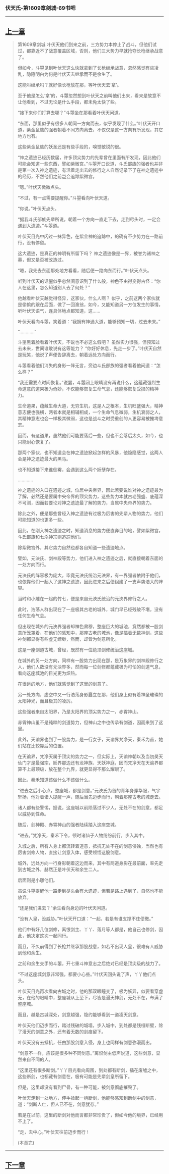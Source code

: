 ### 伏天氏-第1609章剑城-69书吧

--------
[上一章](./d970a2677da47310745d1d25c5c76744.md)
--------


>
>
>
>第1609章剑城
>叶伏天他们到来之前，三方势力本停止了战斗，但他们试过，都靠近不了战意覆盖区域，否则，他们三大势力早就抢夺长枪继承战意了。
>
>但如今，斗曌见到叶伏天这么快就拿到了长枪继承战意，忽然感觉有些凌乱，隐隐明白为何是叶伏天去继承而不是余生了。
>
>这能叫继承吗？就好像长枪放在那，等叶伏天去‘拿’。
>
>至于他是怎么‘拿’的，斗曌忽然想到叶伏天之前叫他们出来，看来是故意不让他看到，不过无论是什么手段，都未免太快了些。
>
>“接下来你们打算去哪？”斗曌坐在那看着叶伏天问道。
>
>“东面，那里似乎有很多人朝同一方向而去，似乎发现了什么。”叶伏天开口道，紫金鼠族的强者朝着不同方向离去，不仅仅是这一方向有所发现，其它地方也有。
>
>这些紫金鼠族的妖圣还是有些手段的，嗅觉敏锐的很。
>
>“神之遗迹已经历数届，许多顶尖势力的先辈曾在里面有所发现，因此他们可能会知道一些东西，譬如紫微宫。”斗曌开口说道，斗氏部族的强者也并非是第一次入神之遗迹，有活着走出去的修行之人自然记录下了在神之遗迹中的经历，不然他们之前岂会追踪紫微宫。
>
>“嗯。”叶伏天微微点头。
>
>“不过，有一点需要提醒你。”斗曌看向叶伏天道。
>
>“你说。”叶伏天点头。
>
>“据我斗氏部族先辈所说，朝着一个方向一直走下去，走到尽头时，一定会遇到大遗迹。”斗曌道。
>
>叶伏天目光中闪过一抹异色，在紫金神的追踪中，的确有不少势力在一路前行，没有停留。
>
>这大遗迹，是真正的神明有所留下吗？
>神之遗迹像是一界，被誉为诸神之墓，但又是否被改造过。
>
>“嗯，我先去东面那处地方看看，随后便一路向东而行。”叶伏天点头。
>
>听到叶伏天的话曌似乎忽然间意识到了什么般，神色不由得变得古怪：“你人在这里，怎么知道别人去了何处？”
>
>他越看叶伏天越觉得怪异，这家伙，什么人啊？
>似乎，之前这两个家伙就是偷偷的跟在后面，做了一回渔翁，如今，又能知道另一方位发生的事情，听叶伏天语气，连具体地点都知道，这……
>
>叶伏天看向斗曌，笑着道：“我拥有神通大道，能够预知一切，过去未来。”
>
>“…………”
>
>斗曌黑着脸看着叶伏天，不说也不必这么假吧？
>虽然实力很强，但预知过去未来，世间谁敢说有这等能力？
>“你好好休息，先走一步了。”叶伏天自然是玩笑，他说了声便告辞离去，朝着远处方向而行。
>
>斗曌看着他们消失的身影一阵无言，旁边斗氏部族的强者看着他问道：“怎么样？”
>
>“我还需要点时间恢复。”说罢，斗曌闭上眼睛没有再说什么，这蕴藏强烈生命道意的道果极为奇妙，不仅能够恢复生命气息，还能够恢复受损的精神力。
>
>生命道果，蕴藏生命大道，无穷生机，这是人之根本，生机旺盛强大，精神意志便也强横，两者本就是相辅相成，一个生命气息微弱，生机衰弱之人，其精神意志也会一样极其微弱，这也是战斗之时受重创的人更容易被摧垮意志。
>
>因而，有这道果，虽然他们可能要落后一些，但也不会落后太久，如今，也只能耐心恢复了。
>
>那两个家伙，也不知道会在神之遗迹掀起怎样的风暴，他隐隐感觉，这两人会是神之遗迹最大的黑马。
>
>也不知道接下来谁倒霉，会遇到这么两个妖孽存在。
>
>…………
>
>神之遗迹的入口在遗迹之城，位居中央帝界，因此若要说谁对神之遗迹最为了解，必然还是要属中央帝界的顶尖势力，这些势力本就古老强盛、底蕴深不可测，因而若要论对神之遗迹最了解的势力，当属中央帝界的势力。
>
>除此之外，便是那些曾经入神之遗迹有过极为厉害的先辈人物的势力，他们可能知道的也更多一些。
>
>因此，在刚入神之遗迹之时，知道消息的势力便直奔目的地，譬如紫微宫，斗氏部族和七杀神宗则追踪他们。
>
>除紫微宫外，其它势力自然也都各自知道一些遗迹地点。
>
>譬如，元泱氏、剑神殿等势力，他们进入神之遗迹之后，就直接朝着东面的一处方向而行。
>
>元泱氏的阵容极为庞大，毕竟元泱氏统治元泱界，有一界强者依附于他们，也依靠他们一起入了这神之遗迹，因此进来之后便组建了一支声势浩大的阵容。
>
>当时和小雕在一起的竹七，便是来自元泱氏统治的元泱界修行之人。
>
>此时，浩荡人群出现在了一座极其古老的城外，城门早已经残破不堪，没有任何生命气息。
>
>但出现在城外的元泱界强者却神色肃穆，整座巨大的城池，竟然都被一股剑意所笼罩着，在他们的感知中，那座古老的城池，像是插着无数神剑，这些神剑都显得有些虚无缥缈，然而，却皆为剑意所化。
>
>这是一座剑道古城，曾经，既然有一位绝顶剑修统治这座城。
>
>在城外的另一处方向，同样有一股势力出现在那，是万象界的剑神殿修行之人，他们人数没有元泱界多，然而每一位剑修都蕴藏极为可怕的剑道气息，看向这座城池的目光更为炽热。
>
>在很远的地方，他们就感觉到了这里的剑意了。
>
>另一处方向，虚空中又一行浩荡身影矗立在那，他们身上似有着神圣璀璨的太阳神光，而且极其的凌厉。
>
>这些强者来自太阳界，乃是太阳界的顶尖势力之一，赤霄神山。
>
>赤霄神山虽不是纯粹的剑道势力，但神山之中也传承有剑道，因而来到了这里。
>
>此外，天谕界也到了一股势力，是一行女子，天谕界梵净天，秦禾为首，她们站在比较靠后的位置。
>
>在天谕界，梵净天属于顶尖的势力之一，但实际上，天谕神朝以及当初昊天仙门才是最强宗，妖界那边还有龙神族、天妖神庭，因而梵净天在天谕界都算不上最顶级，放在整个九界，就更显得不那么耀眼了。
>
>因此，秦禾知道该做什么不该做什么。
>
>“进去之后小心点，整座城，都是剑意。”元泱氏为首的青年身穿华服，气宇轩扬，他对着诸人提醒一声，随后当先迈步而行，朝着那座古老的城走去。
>
>诸人都有些警惕，据说，这座城以前陨落过不少人，无处不在的剑意，都足以威胁到性命。
>
>随后，剑神殿、赤霄神山的强者陆续踏入这座空城。
>
>“进去。”梵净天，秦禾下令，顿时诸仙子人物纷纷前行，步入其中。
>
>入城之后，所有人身上都流转着道意，抵抗无处不在的剑意侵蚀，当然也有厉害剑修人物，直接让剑意入体，感受领悟这股剑意。
>
>城外，远处方向一行身影朝着这边而来，其中有两道身影在最前面，率先走到古城之外，赫然正是叶伏天和余生二人。
>
>后面则是小雕他们。
>
>虽说斗曌提醒他一路走到尽头会有大遗迹，但若是路上遇到了，自然也不能放弃。
>
>“还是我们进去？”余生看向身边的叶伏天问道。
>
>“没有人皇，没威胁。”叶伏天开口道：“一起，若是有谁支撑不住便撤。”
>
>他们中有好几位剑修，离恨剑主、丫丫、落月等人都是，他自己也修剑，因此，他决定这次一起同行。
>
>而且，不久前得到了长枪并继承那股战意，如若不出现人皇，很难有人威胁到他和余生。
>
>之前和余生交手的斗曌，开七重斗神意志之后绝对已经是顶尖级的战力了。
>
>“不过这座城剑意非常强，都要小心些。”叶伏天回头说了声，丫丫他们点头。
>
>叶伏天目光再次看向古城之时，他的那双眼瞳变了，极为妖异，似要看穿虚无，在他的眼睛中，整座城从上至下，尽皆是漫天神剑，无处不在，布满了整座城。
>
>而且，越是古城深处，剑意越强，隐约能够看到一道凌天剑意。
>
>叶伏天他们迈步而行，踏过残破的城墙，步入城中，到处都是残桓断壁，除了漫天的剑意之外，还有着无数的剑痕留下。
>
>叶伏天没有去抵抗，任由那股剑意入侵，身上也同样有剑意弥漫而出。
>
>“剑意不一样，应该是很多种不同剑意。”离恨剑主低声说道，这些剑意，显然来自不同的人。
>
>“这里还有很多断剑。”丫丫目光看向周围，到处都有断剑，插在废墟之中，这些断剑，也都藏有剑意在，极有可能是先辈剑皇所留下。
>
>但是，这里却没有看到尸骨，有一种可能，被剑意彻底摧毁了。
>
>叶伏天走到一处地方，伸手捡起一柄断剑，他能够感知到断剑中的剑意，道：“剑断人亡，但人已不在，剑意犹存。”
>
>若是在以前，这里的断剑对他而言都非常珍贵了，但如今他的境界，已经用不上了。
>
>“走，去中心。”叶伏天往前迈步而行！
>
>(本章完)
>
>

--------
[下一章](./4a534845c65ff37059a6b85fa274b652.md)
--------
